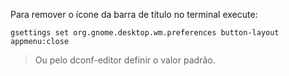 Para remover o ícone da barra de título no terminal execute:

```
gsettings set org.gnome.desktop.wm.preferences button-layout appmenu:close
```
> Ou pelo dconf-editor definir o valor padrão.
